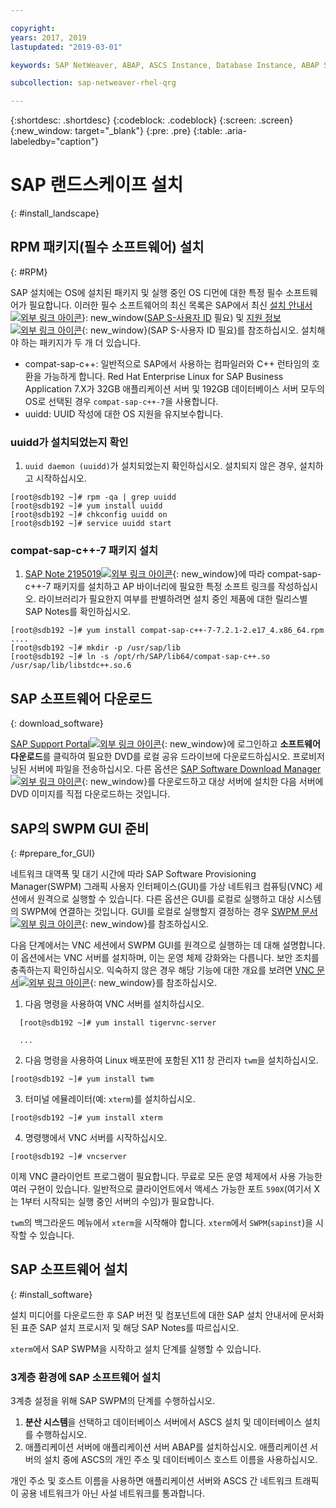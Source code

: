 ```yaml
---

copyright:
years: 2017, 2019
lastupdated: "2019-03-01"

keywords: SAP NetWeaver, ABAP, ASCS Instance, Database Instance, ABAP SAP Central Services, SWPM, application server, database server

subcollection: sap-netweaver-rhel-qrg

---
```


{:shortdesc: .shortdesc}
{:codeblock: .codeblock}
{:screen: .screen}
{:new_window: target="_blank"}
{:pre: .pre}
{:table: .aria-labeledby="caption"}

# SAP 랜드스케이프 설치
{: #install_landscape}

## RPM 패키지(필수 소프트웨어) 설치
{: #RPM}

SAP 설치에는 OS에 설치된 패키지 및 실행 중인 OS 디먼에 대한 특정 필수 소프트웨어가 필요합니다. 이러한 필수 소프트웨어의 최신 목록은 SAP에서 최신 [설치 안내서 ![외부 링크 아이콘](../icons/launch-glyph.svg "외부 링크 아이콘")](https://support.sap.com/software/installations.html)}: new_window([SAP S-사용자 ID](/docs/infrastructure/sap-netweaver?topic=sap-netweaver-getting-started#getting-started) 필요) 및 [지원 정보![외부 링크 아이콘](../icons/launch-glyph.svg "외부 링크 아이콘")](https://support.sap.com/notes){: new_window}(SAP S-사용자 ID 필요)를 참조하십시오. 설치해야 하는 패키지가 두 개 더 있습니다.
* compat-sap-c++: 일반적으로 SAP에서 사용하는 컴파일러와 C++ 런타임의 호환을 가능하게 합니다. Red Hat Enterprise Linux for SAP Business Application 7.X가 32GB 애플리케이션 서버 및 192GB 데이터베이스 서버 모두의 OS로 선택된 경우 `compat-sap-c++-7`을 사용합니다.
* uuidd: UUID 작성에 대한 OS 지원을 유지보수합니다.

### uuidd가 설치되었는지 확인

1. `uuid daemon (uuidd)`가 설치되었는지 확인하십시오. 설치되지 않은 경우, 설치하고 시작하십시오.
```
[root@sdb192 ~]# rpm -qa | grep uuidd
[root@sdb192 ~]# yum install uuidd
[root@sdb192 ~]# chkconfig uuidd on
[root@sdb192 ~]# service uuidd start
```

### compat-sap-c++-7 패키지 설치

1. [SAP Note 2195019![외부 링크 아이콘](../icons/launch-glyph.svg "외부 링크 아이콘")](https://launchpad.support.sap.com/#/notes/2195019){: new_window}에 따라 compat-sap-c++-7 패키지를 설치하고 AP 바이너리에 필요한 특정 소프트 링크를 작성하십시오. 라이브러리가 필요한지 여부를 판별하려면 설치 중인 제품에 대한 릴리스별 SAP Notes를 확인하십시오.
```
[root@sdb192 ~]# yum install compat-sap-c++-7-7.2.1-2.e17_4.x86_64.rpm
....
[root@sdb192 ~]# mkdir -p /usr/sap/lib
[root@sdb192 ~]# ln -s /opt/rh/SAP/lib64/compat-sap-c++.so /usr/sap/lib/libstdc++.so.6
```

## SAP 소프트웨어 다운로드
{: download_software}

[SAP Support Portal![외부 링크 아이콘](../icons/launch-glyph.svg "외부 링크 아이콘")](https://support.sap.com/en/index.html){: new_window}에 로그인하고 **소프트웨어 다운로드**를 클릭하여 필요한 DVD를 로컬 공유 드라이브에 다운로드하십시오. 프로비저닝된 서버에 파일을 전송하십시오. 다른 옵션은 [SAP Software Download Manager![외부 링크 아이콘](../icons/launch-glyph.svg "외부 링크 아이콘")](https://support.sap.com/en/my-support/software-downloads.html#section_995042677){: new_window}를 다운로드하고 대상 서버에 설치한 다음 서버에 DVD 이미지를 직접 다운로드하는 것입니다.

## SAP의 SWPM GUI 준비
{: #prepare_for_GUI}

네트워크 대역폭 및 대기 시간에 따라 SAP Software Provisioning Manager(SWPM) 그래픽 사용자 인터페이스(GUI)를 가상 네트워크 컴퓨팅(VNC) 세션에서 원격으로 실행할 수 있습니다. 다른 옵션은 GUI를 로컬로 실행하고 대상 시스템의 SWPM에 연결하는 것입니다. GUI를 로컬로 실행할지 결정하는 경우 [SWPM 문서![외부 링크 아이콘](../icons/launch-glyph.svg "외부 링크 아이콘")](https://wiki.scn.sap.com/wiki/display/SL/Software+Provisioning+Manager+1.0+and+2.0){: new_window}를 참조하십시오.

다음 단계에서는 VNC 세션에서 SWPM GUI를 원격으로 실행하는 데 대해 설명합니다. 이 옵션에서는 VNC 서버를 설치하며, 이는 운영 체제 강화와는 다릅니다. 보안 조치를 충족하는지 확인하십시오. 익숙하지 않은 경우 해당 기능에 대한 개요를 보려면 [VNC 문서![외부 링크 아이콘](../icons/launch-glyph.svg "외부 링크 아이콘")](http://searchnetworking.techtarget.com/definition/virtual-network-computing){: new_window}를 참조하십시오.

1. 다음 명령을 사용하여 VNC 서버를 설치하십시오.
```
  [root@sdb192 ~]# yum install tigervnc-server

  ...
```

2. 다음 명령을 사용하여 Linux 배포판에 포함된 X11 창 관리자 `twm`을 설치하십시오.

 `[root@sdb192 ~]# yum install twm`

3. 터미널 에뮬레이터(예: `xterm`)를 설치하십시오.

 `[root@sdb192 ~]# yum install xterm`

4. 명령행에서 VNC 서버를 시작하십시오.

 `[root@sdb192 ~]# vncserver`

이제 VNC 클라이언트 프로그램이 필요합니다. 무료로 모든 운영 체제에서 사용 가능한 여러 구현이 있습니다. 일반적으로 클라이언트에서 액세스 가능한 포트 `590X`(여기서 X는 1부터 시작되는 실행 중인 서버의 수임)가 필요합니다.

`twm`의 백그라운드 메뉴에서 `xterm`을 시작해야 합니다. `xterm`에서 `SWPM`(`sapinst`)을 시작할 수 있습니다.

## SAP 소프트웨어 설치
{: #install_software}

설치 미디어를 다운로드한 후 SAP 버전 및 컴포넌트에 대한 SAP 설치 안내서에 문서화된 표준 SAP 설치 프로시저 및 해당 SAP Notes를 따르십시오.

`xterm`에서 SAP SWPM을 시작하고 설치 단계를 실행할 수 있습니다.

### 3계층 환경에 SAP 소프트웨어 설치

3계층 설정을 위해 SAP SWPM의 단계를 수행하십시오.

1. **분산 시스템**을 선택하고 데이터베이스 서버에서 ASCS 설치 및 데이터베이스 설치를 수행하십시오.
2. 애플리케이션 서버에 애플리케이션 서버 ABAP를 설치하십시오. 애플리케이션 서버의 설치 중에 ASCS의 개인 주소 및 데이터베이스 호스트 이름을 사용하십시오.

개인 주소 및 호스트 이름을 사용하면 애플리케이션 서버와 ASCS 간 네트워크 트래픽이 공용 네트워크가 아닌 사설 네트워크를 통과합니다.
